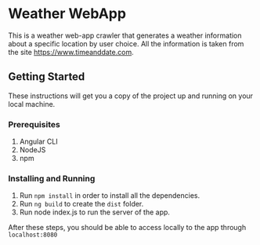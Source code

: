 # Weather WebApp

This is a weather web-app crawler that generates a weather information about a specific location by user choice.
All the information is taken from the site https://www.timeanddate.com.

## Getting Started

These instructions will get you a copy of the project up and running on your local machine.

### Prerequisites

1. Angular CLI
2. NodeJS
2. npm

### Installing and Running

1. Run `npm install` in order to install all the dependencies.
1. Run `ng build` to create the `dist` folder.
2. Run node index.js to run the server of the app.

After these steps, you should be able to access locally to the app through `localhost:8080`
